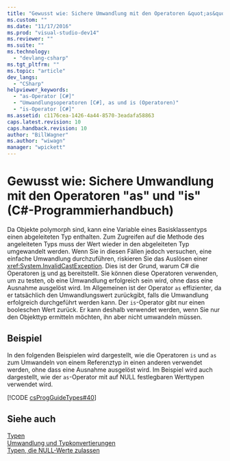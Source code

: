 ```yaml
---
title: "Gewusst wie: Sichere Umwandlung mit den Operatoren &quot;as&quot; und &quot;is&quot; (C#-Programmierhandbuch) | Microsoft Docs"
ms.custom: ""
ms.date: "11/17/2016"
ms.prod: "visual-studio-dev14"
ms.reviewer: ""
ms.suite: ""
ms.technology: 
  - "devlang-csharp"
ms.tgt_pltfrm: ""
ms.topic: "article"
dev_langs: 
  - "CSharp"
helpviewer_keywords: 
  - "as-Operator [C#]"
  - "Umwandlungsoperatoren [C#], as und is (Operatoren)"
  - "is-Operator [C#]"
ms.assetid: c1176cea-1426-4a44-8570-3eadafa58863
caps.latest.revision: 10
caps.handback.revision: 10
author: "BillWagner"
ms.author: "wiwagn"
manager: "wpickett"
---
```

# Gewusst wie: Sichere Umwandlung mit den Operatoren &quot;as&quot; und &quot;is&quot; (C#-Programmierhandbuch)
Da Objekte polymorph sind, kann eine Variable eines Basisklassentyps einen abgeleiteten Typ enthalten.  Zum Zugreifen auf die Methode des angeleiteten Typs muss der Wert wieder in den abgeleiteten Typ umgewandelt werden.  Wenn Sie in diesen Fällen jedoch versuchen, eine einfache Umwandlung durchzuführen, riskieren Sie das Auslösen einer <xref:System.InvalidCastException>.  Dies ist der Grund, warum C\# die Operatoren [is](../../../csharp/language-reference/keywords/is.md) und [as](../../../csharp/language-reference/keywords/as.md) bereitstellt.  Sie können diese Operatoren verwenden, um zu testen, ob eine Umwandlung erfolgreich sein wird, ohne dass eine Ausnahme ausgelöst wird.  Im Allgemeinen ist der Operator `as` effizienter, da er tatsächlich den Umwandlungswert zurückgibt, falls die Umwandlung erfolgreich durchgeführt werden kann.  Der `is`\-Operator gibt nur einen booleschen Wert zurück.  Er kann deshalb verwendet werden, wenn Sie nur den Objekttyp ermitteln möchten, ihn aber nicht umwandeln müssen.  
  
## Beispiel  
 In den folgenden Beispielen wird dargestellt, wie die Operatoren `is` und `as` zum Umwandeln von einem Referenztyp in einen anderen verwendet werden, ohne dass eine Ausnahme ausgelöst wird.  Im Beispiel wird auch dargestellt, wie der `as`\-Operator mit auf NULL festlegbaren Werttypen verwendet wird.  
  
 [!CODE [csProgGuideTypes#40](../CodeSnippet/VS_Snippets_VBCSharp/CsProgGuideTypes#40)]  
  
## Siehe auch  
 [Typen](../../../csharp/programming-guide/types/index.md)   
 [Umwandlung und Typkonvertierungen](../../../csharp/programming-guide/types/casting-and-type-conversions.md)   
 [Typen, die NULL\-Werte zulassen](../../../csharp/programming-guide/nullable-types/index.md)